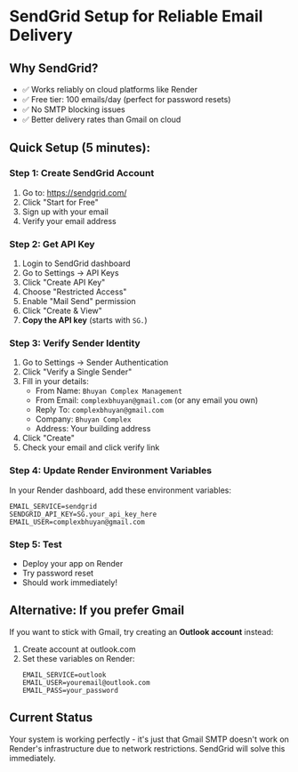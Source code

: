 # SendGrid Setup for Reliable Email Delivery

## Why SendGrid?
- ✅ Works reliably on cloud platforms like Render
- ✅ Free tier: 100 emails/day (perfect for password resets)
- ✅ No SMTP blocking issues
- ✅ Better delivery rates than Gmail on cloud

## Quick Setup (5 minutes):

### Step 1: Create SendGrid Account
1. Go to: https://sendgrid.com/
2. Click "Start for Free"
3. Sign up with your email
4. Verify your email address

### Step 2: Get API Key
1. Login to SendGrid dashboard
2. Go to Settings → API Keys
3. Click "Create API Key"
4. Choose "Restricted Access"
5. Enable "Mail Send" permission
6. Click "Create & View"
7. **Copy the API key** (starts with `SG.`)

### Step 3: Verify Sender Identity
1. Go to Settings → Sender Authentication
2. Click "Verify a Single Sender"
3. Fill in your details:
   - From Name: `Bhuyan Complex Management`
   - From Email: `complexbhuyan@gmail.com` (or any email you own)
   - Reply To: `complexbhuyan@gmail.com`
   - Company: `Bhuyan Complex`
   - Address: Your building address
4. Click "Create"
5. Check your email and click verify link

### Step 4: Update Render Environment Variables
In your Render dashboard, add these environment variables:

```
EMAIL_SERVICE=sendgrid
SENDGRID_API_KEY=SG.your_api_key_here
EMAIL_USER=complexbhuyan@gmail.com
```

### Step 5: Test
- Deploy your app on Render
- Try password reset
- Should work immediately!

## Alternative: If you prefer Gmail
If you want to stick with Gmail, try creating an **Outlook account** instead:
1. Create account at outlook.com
2. Set these variables on Render:
   ```
   EMAIL_SERVICE=outlook  
   EMAIL_USER=youremail@outlook.com
   EMAIL_PASS=your_password
   ```

## Current Status
Your system is working perfectly - it's just that Gmail SMTP doesn't work on Render's infrastructure due to network restrictions. SendGrid will solve this immediately.